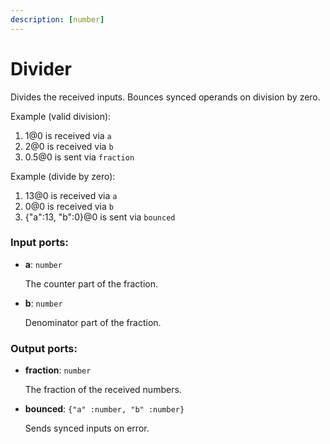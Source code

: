 ```yaml
---
description: [number]
---
```


# Divider

Divides the received inputs. Bounces synced operands on division by zero.

Example (valid division):

1. 1@0 is received via `a`
2. 2@0 is received via `b`
3. 0.5@0 is sent via `fraction`

Example (divide by zero):

1. 13@0 is received via `a`
2. 0@0 is received via `b`
3. {"a":13, "b":0}@0 is sent via `bounced`

### Input ports:

* __a__: ` number `

    The counter part of the fraction.


* __b__: ` number `

    Denominator part of the fraction.

### Output ports:

* __fraction__: ` number `

    The fraction of the received numbers.


* __bounced__: ` {"a" :number, "b" :number} `

    Sends synced inputs on error.

